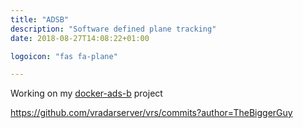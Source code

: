 ```yaml
---
title: "ADSB"
description: "Software defined plane tracking"
date: 2018-08-27T14:08:22+01:00

logoicon: "fas fa-plane"

---
```


Working on my [docker-ads-b](/projects) project

https://github.com/vradarserver/vrs/commits?author=TheBiggerGuy